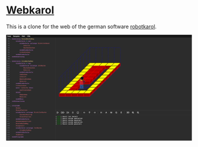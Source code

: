 # [Webkarol](https://mrmugame.github.io/webkarol/)
This is a clone for the web of the german software [robotkarol](https://mebis.bycs.de/beitrag/robot-karol).

![Screenshot of Webkarol](docs/screenshot.png)